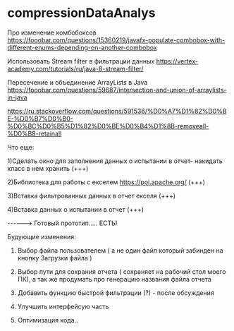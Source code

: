 # compressionDataAnalys

Про изменение комбобоксов
https://fooobar.com/questions/15360219/javafx-populate-combobox-with-different-enums-depending-on-another-combobox


Использовать Stream filter в фильтрации данных
https://vertex-academy.com/tutorials/ru/java-8-stream-filter/

Пересечение и объединение ArrayLists в Java
https://fooobar.com/questions/59687/intersection-and-union-of-arraylists-in-java

https://ru.stackoverflow.com/questions/591536/%D0%A7%D1%82%D0%BE-%D0%B7%D0%B0-%D0%BC%D0%B5%D1%82%D0%BE%D0%B4%D1%8B-removeall-%D0%B8-retainall



Что еще: 

1)Сделать окно для заполнения данных о испытании в отчет- накидать класс в нем хранить  (+++)

2)Библиотека для работы с екселем https://poi.apache.org/ (+++)

3)Вставка фильтрованных данных в отчет екселя (+++)

4)Вставка данных о испытании в отчет (+++)

------> Готовый прототип..... ЕСТЬ!

Будующие изменения:

1) Выбор файла пользователем ( а не один файл который забинден на кнопку Загрузки файла )

2) Выбор пути для сохрания отчета ( сохраняет на рабочий стол моего ПК), а так же продумать про генерацию названия файла отчета

3) Добавить функцию быстрой фильтрации (?) - после обсуждения

4) Улучшить интерфейсую часть

5) Оптимизация кода..
